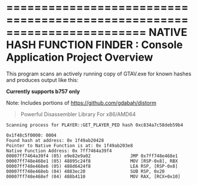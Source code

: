 ========================================================================
    NATIVE HASH FUNCTION FINDER : Console Application Project Overview
========================================================================

This program scans an actively running copy of GTAV.exe for known hashes
and produces output like this:

**Currently supports b757 only**

Note: Includes portions of https://github.com/gdabah/distorm
> Powerful Disassembler Library For x86/AMD64

```
Scanning process for PLAYER::GET_PLAYER_PED hash 0xc834a7c58deb59b4
 
0x1f48c5f0000: 0004
Found hash at address: 0x 1f49ab20428
Pointer to Native Function is at: 0x 1f49ab203e8
Native Function Address: 0x 7ff7464a39f4
00007ff7464a39f4 (05) e9e82e9a02               JMP 0x7ff748e468e1
00007ff748e468e1 (05) 48895c24f8               MOV [RSP-0x8], RBX
00007ff748e468e6 (05) 488d6424f8               LEA RSP, [RSP-0x8]
00007ff748e468eb (04) 4883ec20                 SUB RSP, 0x20
00007ff748e468ef (04) 488b4110                 MOV RAX, [RCX+0x10]
```

